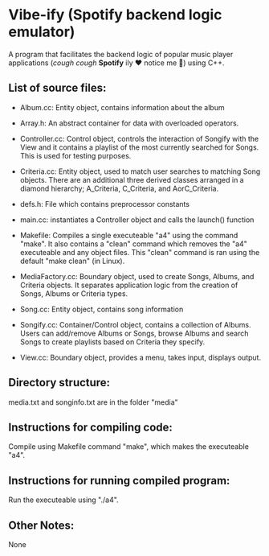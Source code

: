 # Vibe-ify (Spotify backend logic emulator)
A program that facilitates the backend logic of popular music player applications (*cough cough* **Spotify** ily ❤️ notice me 🥹) using C++.


## List of source files:   
* Album.cc:  Entity object, contains information about the album    
* Array.h:  An abstract container for data with overloaded operators.   
* Controller.cc:  Control object, controls the interaction of Songify with the View and it contains a playlist of the most currently searched for Songs. This is used   for testing purposes.       
* Criteria.cc: Entity object, used to match user searches to matching Song objects. There are an additional three derived classes arranged in a diamond hierarchy; A_Criteria, C_Criteria, and AorC_Criteria.     
* defs.h: File which contains preprocessor constants   
* main.cc: instantiates a Controller object and calls the launch() function   
* Makefile: Compiles a single executeable "a4" using the command "make". It also contains a "clean" command which removes the "a4" executeable and any object files. This "clean" command is ran using the default "make clean" (in Linux).   

* MediaFactory.cc: Boundary object, used to create Songs, Albums, and Criteria objects. It separates application logic from the creation of Songs, Albums or Criteria types.    
* Song.cc: Entity object, contains song information     
* Songify.cc: Container/Control object, contains a collection of Albums. Users can add/remove Albums or Songs, browse Albums and search Songs to create playlists based on Criteria they specify.        
* View.cc: Boundary object, provides a menu, takes input, displays output.    


## Directory structure:   
media.txt and songinfo.txt are in the folder "media"   

## Instructions for compiling code:    
Compile using Makefile command "make", which makes the executeable "a4".   

## Instructions for running compiled program:   
Run the executeable using "./a4".     

## Other Notes:   
None   
